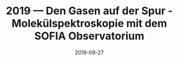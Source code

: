 ---
title: "2019 &mdash; Den Gasen auf der Spur - Molekülspektroskopie mit dem SOFIA Observatorium"
collection: talks
type: "Talk"
tag: public
invited: Invited
permalink: \talks\2019-09-27-Den-Gasen-auf-der-Spur---Molekuelspektroskopie-mit-dem-SOFIA
paperurl: '/files/pdf/talks/DenGasenAufDerSpur.pdf'
date: "2019-09-27"
venue: "Physikalischer Verein"
location: "Frankfurt/Main, Germany"
---